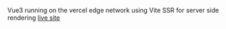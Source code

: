 Vue3 running on the vercel edge network using Vite SSR for server side rendering
[live site](https://vue-on-the-edge.vercel.app)
